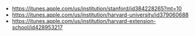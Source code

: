 - https://itunes.apple.com/us/institution/stanford/id384228265?mt=10
- https://itunes.apple.com/us/institution/harvard-university/id379060688
- https://itunes.apple.com/us/institution/harvard-extension-school/id428953217
